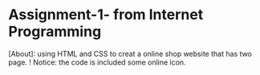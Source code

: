 # Assignment-1- from Internet Programming
[About]: using HTML and CSS to creat a online shop website that has two page.
! Notice: the code is included some online icon.

